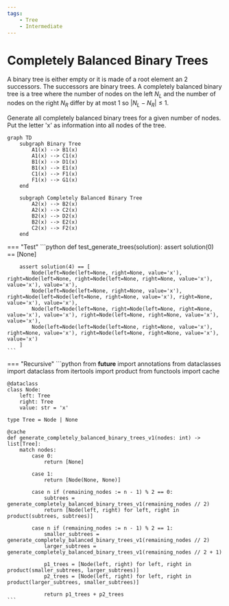 ```yaml
---
tags:
    - Tree
    - Intermediate
---
```


# Completely Balanced Binary Trees

A binary tree is either empty or it is made of a root element an 2 successors. The successors are binary trees. A completely balanced binary tree is a tree where the number of nodes on the left $N_L$ and the number of nodes on the right $N_R$  differ by at most 1 so $|N_L - N_R| \leq 1$. 

Generate all completely balanced binary trees for a given number of nodes. Put the letter 'x' as information into all nodes of the tree.

```mermaid
graph TD
    subgraph Binary Tree
        A1(x) --> B1(x)
        A1(x) --> C1(x)
        B1(x) --> D1(x)
        B1(x) --> E1(x)
        C1(x) --> F1(x)
        F1(x) --> G1(x)
    end

    subgraph Completely Balanced Binary Tree
        A2(x) --> B2(x)
        A2(x) --> C2(x)
        B2(x) --> D2(x)
        B2(x) --> E2(x)
        C2(x) --> F2(x)
    end
```


=== "Test"
    ```python
    def test_generate_trees(solution):
        assert solution(0) == [None]
        
        assert solution(4) == [
            Node(left=Node(left=None, right=None, value='x'), right=Node(left=None, right=Node(left=None, right=None, value='x'), value='x'), value='x'),
            Node(left=Node(left=None, right=None, value='x'), right=Node(left=Node(left=None, right=None, value='x'), right=None, value='x'), value='x'),
            Node(left=Node(left=None, right=Node(left=None, right=None, value='x'), value='x'), right=Node(left=None, right=None, value='x'), value='x'),
            Node(left=Node(left=Node(left=None, right=None, value='x'), right=None, value='x'), right=Node(left=None, right=None, value='x'), value='x')
        ]
    ```

=== "Recursive"
    ```python
    from __future__ import annotations
    from dataclasses import dataclass
    from itertools import product
    from functools import cache


    @dataclass
    class Node:
        left: Tree
        right: Tree
        value: str = 'x'

    type Tree = Node | None

    @cache
    def generate_completely_balanced_binary_trees_v1(nodes: int) -> list[Tree]:
        match nodes:
            case 0: 
                return [None]
            
            case 1: 
                return [Node(None, None)]
            
            case n if (remaining_nodes := n - 1) % 2 == 0:
                subtrees = generate_completely_balanced_binary_trees_v1(remaining_nodes // 2)
                return [Node(left, right) for left, right in product(subtrees, subtrees)]
            
            case n if (remaining_nodes := n - 1) % 2 == 1:
                smaller_subtrees = generate_completely_balanced_binary_trees_v1(remaining_nodes // 2)
                larger_subtrees = generate_completely_balanced_binary_trees_v1(remaining_nodes // 2 + 1)

                p1_trees = [Node(left, right) for left, right in product(smaller_subtrees, larger_subtrees)]
                p2_trees = [Node(left, right) for left, right in product(larger_subtrees, smaller_subtrees)]
                
                return p1_trees + p2_trees
    ```